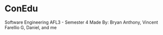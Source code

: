 # ConEdu
Software Engineering AFL3 - Semester 4
Made By: Bryan Anthony, Vincent Farellio G, Daniel, and me
